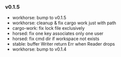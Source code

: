 ### v0.1.5

- workhorse: bump to v0.1.5
- workhorse: cleanup & fix cargo work just with path
- cargo-work: fix lock file exclusively
- horsed: fix one key associates only one user
- horsed: fix cmd dir if workspace not exists
- stable: buffer Writer return Err when Reader drops
- workhorse: bump to v0.1.4
